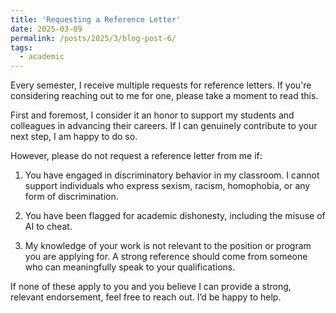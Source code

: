 ```yaml
---
title: 'Requesting a Reference Letter'
date: 2025-03-09
permalink: /posts/2025/3/blog-post-6/
tags:
  - academic
---
```


Every semester, I receive multiple requests for reference letters. If you're considering reaching out to me for one, please take a moment to read this.

First and foremost, I consider it an honor to support my students and colleagues in advancing their careers. If I can genuinely contribute to your next step, I am happy to do so.

However, please do not request a reference letter from me if:

1) You have engaged in discriminatory behavior in my classroom. I cannot support individuals who express sexism, racism, homophobia, or any form of discrimination.

2) You have been flagged for academic dishonesty, including the misuse of AI to cheat.

3) My knowledge of your work is not relevant to the position or program you are applying for. A strong reference should come from someone who can meaningfully speak to your qualifications.

If none of these apply to you and you believe I can provide a strong, relevant endorsement, feel free to reach out. I’d be happy to help.